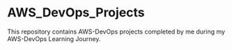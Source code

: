 # AWS_DevOps_Projects
This repository contains AWS-DevOps projects completed by me during my AWS-DevOps Learning Journey.
